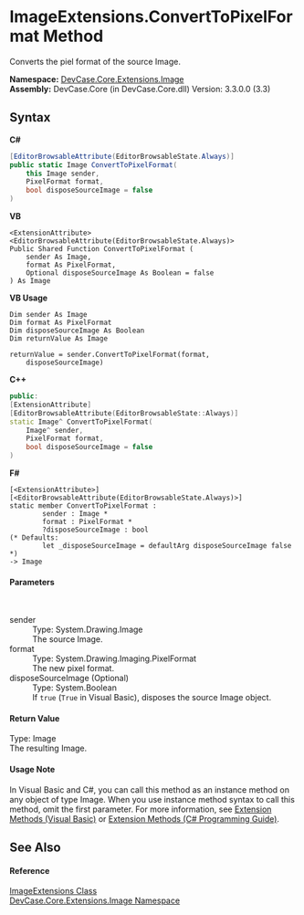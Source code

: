 # ImageExtensions.ConvertToPixelFormat Method 
 

Converts the piel format of the source Image.

**Namespace:**&nbsp;<a href="N_DevCase_Core_Extensions_Image">DevCase.Core.Extensions.Image</a><br />**Assembly:**&nbsp;DevCase.Core (in DevCase.Core.dll) Version: 3.3.0.0 (3.3)

## Syntax

**C#**<br />
``` C#
[EditorBrowsableAttribute(EditorBrowsableState.Always)]
public static Image ConvertToPixelFormat(
	this Image sender,
	PixelFormat format,
	bool disposeSourceImage = false
)
```

**VB**<br />
``` VB
<ExtensionAttribute>
<EditorBrowsableAttribute(EditorBrowsableState.Always)>
Public Shared Function ConvertToPixelFormat ( 
	sender As Image,
	format As PixelFormat,
	Optional disposeSourceImage As Boolean = false
) As Image
```

**VB Usage**<br />
``` VB Usage
Dim sender As Image
Dim format As PixelFormat
Dim disposeSourceImage As Boolean
Dim returnValue As Image

returnValue = sender.ConvertToPixelFormat(format, 
	disposeSourceImage)
```

**C++**<br />
``` C++
public:
[ExtensionAttribute]
[EditorBrowsableAttribute(EditorBrowsableState::Always)]
static Image^ ConvertToPixelFormat(
	Image^ sender, 
	PixelFormat format, 
	bool disposeSourceImage = false
)
```

**F#**<br />
``` F#
[<ExtensionAttribute>]
[<EditorBrowsableAttribute(EditorBrowsableState.Always)>]
static member ConvertToPixelFormat : 
        sender : Image * 
        format : PixelFormat * 
        ?disposeSourceImage : bool 
(* Defaults:
        let _disposeSourceImage = defaultArg disposeSourceImage false
*)
-> Image 

```


#### Parameters
&nbsp;<dl><dt>sender</dt><dd>Type: System.Drawing.Image<br />The source Image.</dd><dt>format</dt><dd>Type: System.Drawing.Imaging.PixelFormat<br />The new pixel format.</dd><dt>disposeSourceImage (Optional)</dt><dd>Type: System.Boolean<br />If `true` (`True` in Visual Basic), disposes the source Image object.</dd></dl>

#### Return Value
Type: Image<br />The resulting Image.

#### Usage Note
In Visual Basic and C#, you can call this method as an instance method on any object of type Image. When you use instance method syntax to call this method, omit the first parameter. For more information, see <a href="https://docs.microsoft.com/dotnet/visual-basic/programming-guide/language-features/procedures/extension-methods">Extension Methods (Visual Basic)</a> or <a href="https://docs.microsoft.com/dotnet/csharp/programming-guide/classes-and-structs/extension-methods">Extension Methods (C# Programming Guide)</a>.

## See Also


#### Reference
<a href="T_DevCase_Core_Extensions_Image_ImageExtensions">ImageExtensions Class</a><br /><a href="N_DevCase_Core_Extensions_Image">DevCase.Core.Extensions.Image Namespace</a><br />